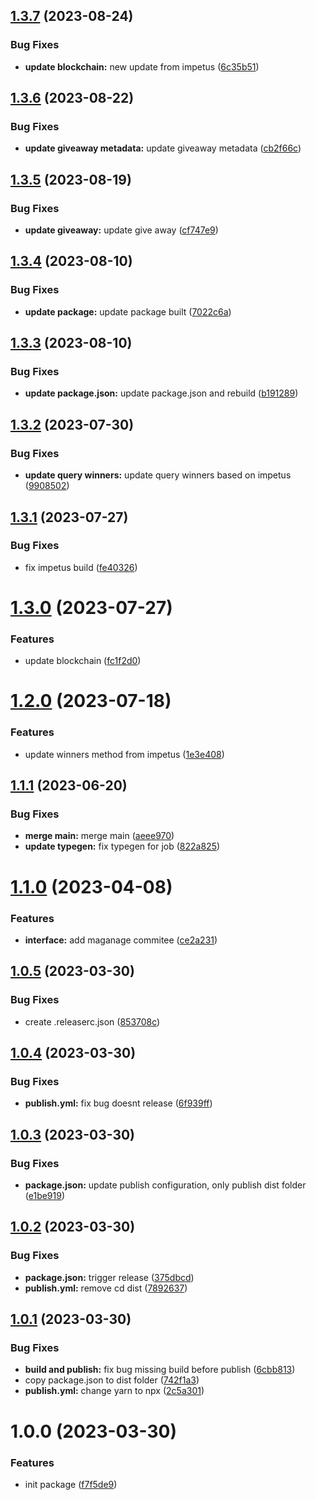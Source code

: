 ## [1.3.7](https://github.com/dnt-team/impetus-typegen/compare/v1.3.6...v1.3.7) (2023-08-24)


### Bug Fixes

* **update blockchain:** new update from impetus ([6c35b51](https://github.com/dnt-team/impetus-typegen/commit/6c35b511055233e8e313cf946fc1b5dd4623fa96))

## [1.3.6](https://github.com/dnt-team/impetus-typegen/compare/v1.3.5...v1.3.6) (2023-08-22)


### Bug Fixes

* **update giveaway metadata:** update giveaway metadata ([cb2f66c](https://github.com/dnt-team/impetus-typegen/commit/cb2f66cf932199d429e9eb4fc54b1d5a0e41dd07))

## [1.3.5](https://github.com/dnt-team/impetus-typegen/compare/v1.3.4...v1.3.5) (2023-08-19)


### Bug Fixes

* **update giveaway:** update give away ([cf747e9](https://github.com/dnt-team/impetus-typegen/commit/cf747e9c814f1b1de44d004f0a15b0a36d479d4b))

## [1.3.4](https://github.com/dnt-team/impetus-typegen/compare/v1.3.3...v1.3.4) (2023-08-10)


### Bug Fixes

* **update package:** update package built ([7022c6a](https://github.com/dnt-team/impetus-typegen/commit/7022c6a2b139a6e30702c847a6e9d4ccaddd00b7))

## [1.3.3](https://github.com/dnt-team/impetus-typegen/compare/v1.3.2...v1.3.3) (2023-08-10)


### Bug Fixes

* **update package.json:** update package.json and rebuild ([b191289](https://github.com/dnt-team/impetus-typegen/commit/b1912895677a6f4fb61bd919f273321706fe5c44))

## [1.3.2](https://github.com/dnt-team/impetus-typegen/compare/v1.3.1...v1.3.2) (2023-07-30)


### Bug Fixes

* **update query winners:** update query winners based on impetus ([9908502](https://github.com/dnt-team/impetus-typegen/commit/9908502d95cbfc6967faec39d7123596c3b50477))

## [1.3.1](https://github.com/dnt-team/impetus-typegen/compare/v1.3.0...v1.3.1) (2023-07-27)


### Bug Fixes

* fix impetus build ([fe40326](https://github.com/dnt-team/impetus-typegen/commit/fe40326d3674ab954f4353b8356f23e6275520d2))

# [1.3.0](https://github.com/dnt-team/impetus-typegen/compare/v1.2.0...v1.3.0) (2023-07-27)


### Features

* update blockchain ([fc1f2d0](https://github.com/dnt-team/impetus-typegen/commit/fc1f2d0a3813e149311ae70e1f83a43ed6858866))

# [1.2.0](https://github.com/dnt-team/impetus-typegen/compare/v1.1.1...v1.2.0) (2023-07-18)


### Features

* update winners method from impetus ([1e3e408](https://github.com/dnt-team/impetus-typegen/commit/1e3e408f9115b8e9e1e846b61f62acb6ee4cf60c))

## [1.1.1](https://github.com/dnt-team/impetus-typegen/compare/v1.1.0...v1.1.1) (2023-06-20)


### Bug Fixes

* **merge main:** merge main ([aeee970](https://github.com/dnt-team/impetus-typegen/commit/aeee9707366d32b3b52dc47ec4449c360953a279))
* **update typegen:** fix typegen for job ([822a825](https://github.com/dnt-team/impetus-typegen/commit/822a8255b44ec7b710521dc35f10cd4facf4edd1))

# [1.1.0](https://github.com/dnt-team/impetus-typegen/compare/v1.0.5...v1.1.0) (2023-04-08)


### Features

* **interface:** add maganage commitee ([ce2a231](https://github.com/dnt-team/impetus-typegen/commit/ce2a2310e516cdbda340279886bd245f69156a7f))

## [1.0.5](https://github.com/dnt-team/impetus-typegen/compare/v1.0.4...v1.0.5) (2023-03-30)


### Bug Fixes

* create .releaserc.json ([853708c](https://github.com/dnt-team/impetus-typegen/commit/853708ceb548a854289720f5a03fe09be0bf3fd3))

## [1.0.4](https://github.com/dnt-team/impetus-typegen/compare/v1.0.3...v1.0.4) (2023-03-30)


### Bug Fixes

* **publish.yml:** fix bug doesnt release ([6f939ff](https://github.com/dnt-team/impetus-typegen/commit/6f939ff91abb73f15348956e009f5fabdbabb7d0))

## [1.0.3](https://github.com/dnt-team/impetus-typegen/compare/v1.0.2...v1.0.3) (2023-03-30)


### Bug Fixes

* **package.json:** update publish configuration, only publish dist folder ([e1be919](https://github.com/dnt-team/impetus-typegen/commit/e1be91936aaf4a7aca15c5902ac36c4934f213b1))

## [1.0.2](https://github.com/dnt-team/impetus-typegen/compare/v1.0.1...v1.0.2) (2023-03-30)


### Bug Fixes

* **package.json:** trigger release ([375dbcd](https://github.com/dnt-team/impetus-typegen/commit/375dbcd057940782bed54597fc7193e2ffa69334))
* **publish.yml:** remove cd dist ([7892637](https://github.com/dnt-team/impetus-typegen/commit/78926379a214f792794461b4dbbeee2d8022cfe1))

## [1.0.1](https://github.com/dnt-team/impetus-typegen/compare/v1.0.0...v1.0.1) (2023-03-30)


### Bug Fixes

* **build and publish:** fix bug missing build before publish ([6cbb813](https://github.com/dnt-team/impetus-typegen/commit/6cbb8139894fda9a292543fb44db852932cc6465))
* copy package.json to dist folder ([742f1a3](https://github.com/dnt-team/impetus-typegen/commit/742f1a39a8bd67e6037995050ff35e36ade33288))
* **publish.yml:** change yarn to npx ([2c5a301](https://github.com/dnt-team/impetus-typegen/commit/2c5a301ff6ff3ee6ec91ae60719a2956c47c45b3))

# 1.0.0 (2023-03-30)


### Features

* init package ([f7f5de9](https://github.com/dnt-team/impetus-typegen/commit/f7f5de9eae417827dfe64a921a791f436665a1b5))
